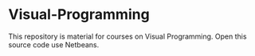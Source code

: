 # Visual-Programming
This repository is material for courses on Visual Programming.
Open this source code use Netbeans.
